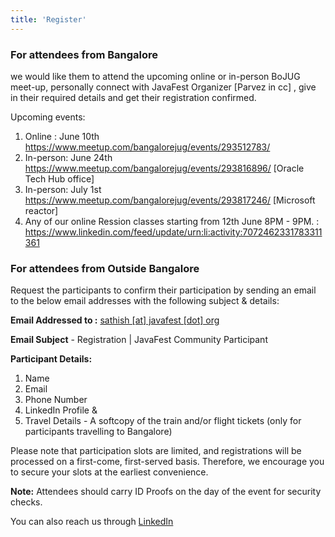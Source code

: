 ```yaml
---
title: 'Register'
---
```



### For attendees from Bangalore 

we would like them to attend the upcoming online or in-person BoJUG meet-up, personally connect with JavaFest Organizer [Parvez in cc] , give in their required details and get their registration confirmed.

Upcoming events:
1. Online : June 10th https://www.meetup.com/bangalorejug/events/293512783/
2. In-person: June 24th https://www.meetup.com/bangalorejug/events/293816896/ [Oracle Tech Hub office]
3. In-person: July 1st https://www.meetup.com/bangalorejug/events/293817246/ [Microsoft reactor]
4. Any of our online Ression classes starting from 12th June 8PM - 9PM. : https://www.linkedin.com/feed/update/urn:li:activity:7072462331783311361

### For attendees from Outside Bangalore 

Request the participants to confirm their participation by sending an email to the below email addresses with the following subject & details:

**Email Addressed to :** [sathish [at] javafest [dot]  org](mailto:sathish@javafest.org?subject=Registration%20|%20JavaFest%20Community%20Participant)

**Email Subject** - Registration | JavaFest Community Participant

**Participant Details:**

1. Name
2. Email
3. Phone Number
4. LinkedIn Profile &
5. Travel Details - A softcopy of the train and/or flight tickets (only for participants travelling to Bangalore)

Please note that participation slots are limited, and registrations will be processed on a first-come, first-served basis. Therefore, we encourage you to secure your slots at the earliest convenience.

**Note:** Attendees should carry ID Proofs on the day of the event for security checks. 

You can also reach us through [LinkedIn](https://www.linkedin.com/company/javafest)
